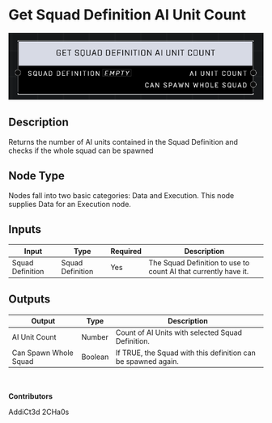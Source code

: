 # Get Squad Definition AI Unit Count
![](../../../.gitbook/assets/get-squad-definition-ai-unit-count.png)

## Description
Returns the number of AI units contained in the Squad Definition and checks if the whole squad can be spawned

## Node Type
Nodes fall into two basic categories: Data and Execution. This node supplies Data for an Execution node.

## Inputs
| Input            | Type             | Required | Description												    |
|------------------|------------------|----------|--------------------------------------------------------------|
| Squad Definition | Squad Definition | Yes | The Squad Definition to use to count AI that currently have it. |

## Outputs
| Output           | Type             | Description												     |
|------------------|------------------|--------------------------------------------------------------|
| AI Unit Count | Number | Count of AI Units with selected Squad Definition. |
| Can Spawn Whole Squad | Boolean | If TRUE, the Squad with this definition can be spawned again. |

\
\
**Contributors**

AddiCt3d 2CHa0s